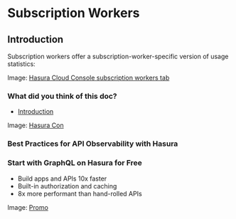 # Subscription Workers

## Introduction​

Subscription workers offer a subscription-worker-specific version of usage statistics:

Image: [ Hasura Cloud Console subscription workers tab ](https://hasura.io/docs/assets/images/pro-tab-subscription-workers-cc36713b4f64f6ca42c3a6a78c741975.png)

### What did you think of this doc?

- [ Introduction ](https://hasura.io/docs/latest/observability/cloud-monitoring/subscription-workers/#introduction)


Image: [ Hasura Con ](https://res.cloudinary.com/dh8fp23nd/image/upload/v1677759444/main-web/Group_11455_2_rdpykm.png)

### Best Practices for API Observability with Hasura

### Start with GraphQL on Hasura for Free

- Build apps and APIs 10x faster
- Built-in authorization and caching
- 8x more performant than hand-rolled APIs


Image: [ Promo ](https://hasura.io/docs/assets/images/hasura-free-ff60e409244e0ea12b5a3045d1a9096b.png)